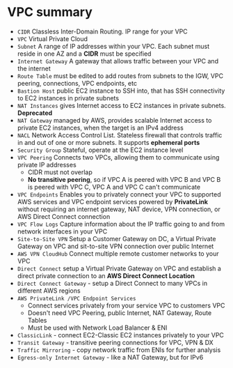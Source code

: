 # VPC summary

- `CIDR` Classless Inter-Domain Routing. IP range for your VPC
- `VPC` Virtual Private Cloud
- `Subnet` A range of IP addresses within your VPC. Each subnet must reside in one AZ and a **CIDR** must be specified
- `Internet Gateway` A gateway that allows traffic between your VPC and the internet
- `Route Table` must be edited to add routes from subnets to the IGW, VPC peering, connections, VPC endpoints, etc
- `Bastion Host` public EC2 instance to SSH into, that has SSH connectivity to EC2 instances in private subnets
- `NAT Instances` gives Internet access to EC2 instances in private subnets. **Deprecated**
- `NAT Gateway` managed by AWS, provides scalable Internet access to private EC2 instances, when the target is an IPv4 address
- `NACL` Network Access Control List. Stateless firewall that controls traffic in and out of one or more subnets. It supports **ephemeral ports**
- `Security Group` Stateful, operate at the EC2 instance level
- `VPC Peering` Connects two VPCs, allowing them to communicate using private IP addresses
  - CIDR must not overlap
  - **No transitive peering**, so if VPC A is peered with VPC B and VPC B is peered with VPC C, VPC A and VPC C can't communicate
- `VPC Endpoints` Enables you to privately connect your VPC to supported AWS services and VPC endpoint services powered by **PrivateLink** without requiring an internet gateway, NAT device, VPN connection, or AWS Direct Connect connection
- `VPC Flow Logs` Capture information about the IP traffic going to and from network interfaces in your VPC
- `Site-to-Site VPN` Setup a Customer Gateway on DC, a Virtual Private Gateway on VPC and sit-to-site VPN connection over public Internet
- `AWS VPN CloudHub` Connect multiple remote customer networks to your VPC
- `Direct Connect` setup a Virtual Private Gateway on VPC and establish a direct private connection to an **AWS Direct Connect Location**
- `Direct Connect Gateway` - setup a Direct Connect to many VPCs in different AWS regions
- `AWS PrivateLink /VPC Endpoint Services`
  - Connect services privately from your service VPC to customers VPC
  - Doesn't need VPC Peering, public Internet, NAT Gateway, Route Tables
  - Must be used with Network Load Balancer & ENI
- `ClassicLink` - connect EC2-Classic EC2 instances privately to your VPC
- `Transit Gateway` - transitive peering connections for VPC, VPN & DX
- `Traffic Mirroring` - copy network traffic from ENls for further analysis
- `Egress-only Internet Gateway` - like a NAT Gateway, but for IPv6
